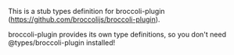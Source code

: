 This is a stub types definition for broccoli-plugin (https://github.com/broccolijs/broccoli-plugin).

broccoli-plugin provides its own type definitions, so you don't need @types/broccoli-plugin installed!